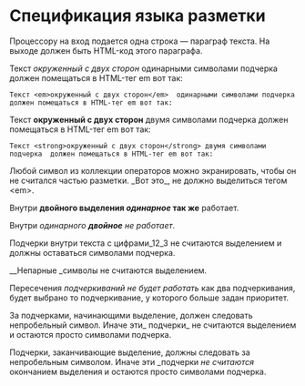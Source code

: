 # Спецификация языка разметки

Процессору на вход подается одна строка — параграф текста. 
На выходе должен быть HTML-код этого параграфа.

Текст _окруженный с двух сторон_  одинарными символами подчерка 
должен помещаться в HTML-тег em вот так:

`Текст <em>окруженный с двух сторон</em>  одинарными символами подчерка 
должен помещаться в HTML-тег em вот так:`

Текст __окруженный с двух сторон__  двумя символами подчерка 
должен помещаться в HTML-тег em вот так:

`Текст <strong>окруженный с двух сторон</strong> двумя символами подчерка 
должен помещаться в HTML-тег em вот так:`

Любой символ из коллекции операторов можно экранировать, чтобы он не считался частью разметки. 
\_Вот это\_, не должно выделиться тегом \<em\>.

Внутри __двойного выделения _одинарное_ так же__ работает.

Внутри _одинарного __двойное__ не работает_.

Подчерки внутри текста c цифрами_12_3 не считаются выделением и должны оставаться символами подчерка.

__Непарные _символы не считаются выделением.
 
Пересечения __подчеркиваний _не будет__ работать_ как два подчеркивания, будет выбрано то подчеркивание, у которого больше задан приоритет.

За подчерками, начинающими выделение, должен следовать непробельный символ. Иначе эти_ подчерки_ не считаются выделением 
и остаются просто символами подчерка.

Подчерки, заканчивающие выделение, должны следовать за непробельным символом. Иначе эти _подчерки _не считаются_ окончанием выделения 
и остаются просто символами подчерка.
